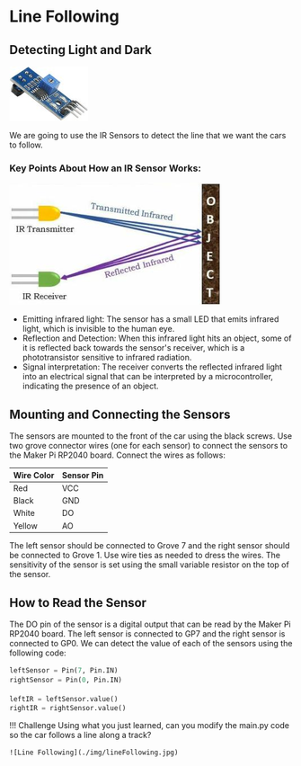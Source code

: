 # Line Following

## Detecting Light and Dark

![IR Sensor](./img/IRSensor.jpg)

We are going to use the IR Sensors to detect the line that we want the cars to follow.

### Key Points About How an IR Sensor Works:

![How an IR Sensor Works](./img/Working-of-IR-Sensor.jpg)

- Emitting infrared light: The sensor has a small LED that emits infrared light, which is invisible to the human eye.
- Reflection and Detection: When this infrared light hits an object, some of it is reflected back towards the sensor's receiver, which is a phototransistor sensitive to infrared radiation.
- Signal interpretation: The receiver converts the reflected infrared light into an electrical signal that can be interpreted by a microcontroller, indicating the presence of an object.

## Mounting and Connecting the Sensors

The sensors are mounted to the front of the car using the black screws. Use two grove connector wires (one for each sensor) to connect the sensors to the Maker Pi RP2040 board.  Connect the wires as follows:

Wire Color | Sensor Pin
---------|----------
Red | VCC
Black | GND
White | DO
Yellow | AO

The left sensor should be connected to Grove 7 and the right sensor should be connected to Grove 1.  Use wire ties as needed to dress the wires.  The sensitivity of the sensor is set using the small variable resistor on the top of the sensor.

## How to Read the Sensor

The DO pin of the sensor is a digital output that can be read by the Maker Pi RP2040 board.  The left sensor is connected to GP7 and the right sensor is connected to GP0.  We can detect the value of each of the sensors using the following code:

```python
leftSensor = Pin(7, Pin.IN)
rightSensor = Pin(0, Pin.IN)

leftIR = leftSensor.value()
rightIR = rightSensor.value()
```

!!! Challenge
    Using what you just learned, can you modify the main.py code so the car follows a line along a track?

    ![Line Following](./img/lineFollowing.jpg)
